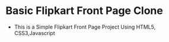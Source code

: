 # Basic Flipkart Front Page Clone
- This is a Simple Flipkart Front Page Project Using HTML5, CSS3,Javascript
